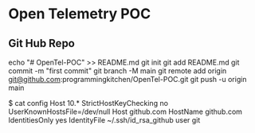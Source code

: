 # Open Telemetry POC

## Git Hub Repo

echo "# OpenTel-POC" >> README.md
git init
git add README.md
git commit -m "first commit"
git branch -M main
git remote add origin git@github.com:programmingkitchen/OpenTel-POC.git
git push -u origin main


$ cat config
Host 10.*
        StrictHostKeyChecking no
        UserKnownHostsFile=/dev/null
Host github.com
  HostName github.com
  IdentitiesOnly yes
  IdentityFile ~/.ssh/id_rsa_github
  user git

